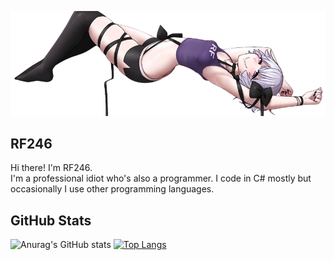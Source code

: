 ![](https://raw.githubusercontent.com/RF246/RF246/main/banner.png)

## RF246
Hi there! I'm RF246.</br>
I'm a professional idiot who's also a programmer. I code in C# mostly but occasionally I use other programming languages.
## GitHub Stats
![Anurag's GitHub stats](https://github-readme-stats.vercel.app/api?username=RF246&show=reviews,discussions_started,discussions_answered,prs_merged,prs_merged_percentage&show_icons=true&theme=transparent)
[![Top Langs](https://github-readme-stats.vercel.app/api/top-langs/?username=RF246&layout=pie&show_icons=true&theme=transparent)](https://github.com/anuraghazra/github-readme-stats)
